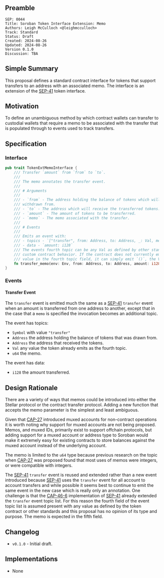 ## Preamble

```
SEP: 0044
Title: Soroban Token Interface Extension: Memo
Authors: Leigh McCulloch <@leighmcculloch>
Track: Standard
Status: Draft
Created: 2024-08-26
Updated: 2024-08-26
Version 0.1.0
Discussion: TBA
```

## Simple Summary

This proposal defines a standard contract interface for tokens that support transfers to an address with an associated
memo. The interface is an extension of the [SEP-41] token interface.

## Motivation

To define an unambiguous method by which contract wallets can transfer to custodial wallets that require a memo to be
associated with the transfer that is populated through to events used to track transfers.

## Specification

### Interface

```rust
pub trait TokenExtMemoInterface {
    /// Transfer `amount` from `from` to `to`.
    ///
    /// The memo annotates the transfer event.
    ///
    /// # Arguments
    ///
    /// - `from` - The address holding the balance of tokens which will be
    /// withdrawn from.
    /// - `to` - The address which will receive the transferred tokens.
    /// - `amount` - The amount of tokens to be transferred.
    /// - `memo` - The memo associated with the transfer.
    ///
    /// # Events
    ///
    /// Emits an event with:
    /// - topics - `["transfer", from: Address, to: Address, _: Val, memo: u64]`
    /// - data - `amount: i128`
    /// The events fourth topic can be any Val as defined by other standards or
    /// custom contract behavior. If the contract does not currently emit any
    /// value in the fourth topic field, it can simply emit `()`, the Void Val.
    fn transfer_memo(env: Env, from: Address, to: Address, amount: i128, memo: u64);
}
```

### Events

#### Transfer Event

The `transfer` event is emitted much the same as a [SEP-41] `transfer` event when an amount is transferred from one
address to another, except that in the case that a `memo` is specified the invocation becomes an additional topic.

The event has topics:

- `Symbol` with value `"transfer"`
- `Address` the address holding the balance of tokens that was drawn from.
- `Address` the address that received the tokens.
- `Val` any value the token already emits as the fourth topic.
- `u64` the memo.

The event has data:

- `i128` the amount transferred.

## Design Rationale

There are a variety of ways that memos could be introduced into either the Stellar protocol or the contract transfer
protocol. Adding a new function that accepts the memo parameter is the simplest and least ambiguous.

Given that [CAP-27] introduced muxed accounts for non-contract operations it is worth noting why support for muxed
accounts are not being proposed. Memos, and muxed IDs, primarily exist to support offchain protocols, but adding support
for a muxed account or address type to Soroban would make it extremely easy for existing contracts to store balances
against the muxed account instead of the underlying account.

The memo is limited to the `u64` type because previous research on the topic when [CAP-27] was proposed found that most
uses of memos were integers, or were compatible with integers.

The [SEP-41] `transfer` event is reused and extended rather than a new event introduced because [SEP-41] uses the
`transfer` event for all account to account transfers and while possible it seems best to continue to emit the same
event in the new case which is really only an annotation. One challenge is that the [CAP-46-6] implementation of
[SEP-41] already extended the `transfer` event topic list. For this reason the fourth field of the event topic list is
assumed present with any value as defined by the token contract or other standards and this proposal has no opinion of
its type and purpose. The memo is expected in the fifth field.

## Changelog

- `v0.1.0` - Initial draft.

## Implementations

- None

[Rust soroban-sdk]: https://github.com/stellar/rs-soroban-sdk
[SEP-41]: sep-0041.md
[CAP-27]: ../core/cap-0027.md
[CAP-46-6]: ../core/cap-0046-6.md
[SEP-11]: sep-0011.md
